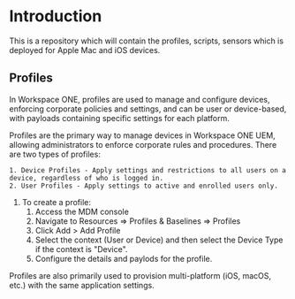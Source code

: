 # Introduction
This is a repository which will contain the profiles, scripts, sensors which is deployed for Apple Mac and iOS devices.

## Profiles
In Workspace ONE, profiles are used to manage and configure devices, enforcing corporate policies and settings, and can be user or device-based, with payloads containing specific settings for each platform. 

Profiles are the primary way to manage devices in Workspace ONE UEM, allowing administrators to enforce corporate rules and procedures. There are two types of profiles:

    1. Device Profiles - Apply settings and restrictions to all users on a device, regardless of who is logged in. 
    2. User Profiles - Apply settings to active and enrolled users only. 
1. To create a profile:
   1. Access the MDM console
   2. Navigate to Resources => Profiles & Baselines => Profiles
   3. Click Add > Add Profile
   4. Select the context (User or Device) and then select the Device Type if the context is "Device".
   5. Configure the details and paylods for the profile.

Profiles are also primarily used to provision multi-platform (iOS, macOS, etc.) with the same application settings. 
